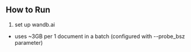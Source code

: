 ## How to Run 
1. set up wandb.ai

- uses ~3GB per 1 document in a batch (configured with --probe_bsz parameter)